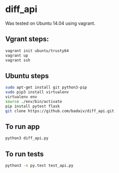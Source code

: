 # diff_api

Was tested on Ubuntu 14.04 using vagrant.

## Vgrant steps:
```bash 
vagrant init ubuntu/trusty64
vagrant up
vagrant ssh
```

## Ubuntu steps
```bash 
sudo apt-get install git python3-pip
sudo pip3 install virtualenv
virtualenv env
source ./env/bin/activate
pip install pytest flask
git clone https://github.com/badaiv/diff_api.git
```

## To run app
```bash 
python3 diff_api.py
```

## To run tests
```bash 
python3 -m py.test test_api.py
```
